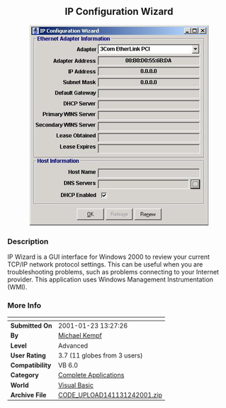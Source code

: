 ﻿<div align="center">

## IP Configuration Wizard

<img src="PIC2001121917576342.jpg">
</div>

### Description

IP Wizard is a GUI interface for Windows 2000 to review your current TCP/IP network protocol settings. This can be useful when you are troubleshooting problems, such as problems connecting to your Internet provider. This application uses Windows Management Instrumentation (WMI).
 
### More Info
 


<span>             |<span>
---                |---
**Submitted On**   |2001-01-23 13:27:26
**By**             |[Michael Kempf](https://github.com/Planet-Source-Code/PSCIndex/blob/master/ByAuthor/michael-kempf.md)
**Level**          |Advanced
**User Rating**    |3.7 (11 globes from 3 users)
**Compatibility**  |VB 6\.0
**Category**       |[Complete Applications](https://github.com/Planet-Source-Code/PSCIndex/blob/master/ByCategory/complete-applications__1-27.md)
**World**          |[Visual Basic](https://github.com/Planet-Source-Code/PSCIndex/blob/master/ByWorld/visual-basic.md)
**Archive File**   |[CODE\_UPLOAD141131242001\.zip](https://github.com/Planet-Source-Code/michael-kempf-ip-configuration-wizard__1-14584/archive/master.zip)









